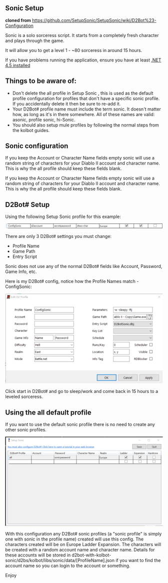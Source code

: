## Sonic Setup

**cloned from** https://github.com/SetupSonic/SetupSonic/wiki/D2Bot%23-Configuration

Sonic is a solo sorceress script. It starts from a completely fresh character and plays through the game.

It will allow you to get a level 1 - ~80 sorceress in around 15 hours.

If you have problems running the application, ensure you have at least [.NET 4.5 installed](https://www.microsoft.com/en-au/download/details.aspx?id=30653)

## Things to be aware of:

* Don't delete the all profile in Setup Sonic , this is used as the default profile configuration for profiles that don't have a specific sonic profile. If you accidentally delete it then be sure to re-add it.
* Your D2Bot# profile name must include the term sonic. It doesn't matter how, as long as it's in there somewhere. All of these names are valid: asonic, profile sonic, hi-Sonic.
* You should also setup mule profiles by following the normal steps from the kolbot guides.

## Sonic configuration

If you keep the Account or Character Name fields empty sonic will use a random string of characters for your Diablo II account and character name. This is why the all profile should keep these fields blank.

If you keep the Account or Character Name fields empty sonic will use a random string of characters for your Diablo II account and character name. This is why the all profile should keep these fields blank.

## D2Bot# Setup

Using the following Setup Sonic profile for this example:

![sonic1](images/kolbot-sonic1.png)

There are only 3 D2Bot# settings you must change:

* Profile Name
* Game Path
* Entry Script

Sonic does not use any of the normal D2Bot# fields like Account, Password, Game Info, etc.

Here is my D2Bot# config, notice how the Profile Names match - ConfigSonic: 

![sonic2](images/kolbot-sonic2.png)

Click start in D2Bot# and go to sleep/work and come back in 15 hours to a leveled sorceress.

## Using the all default profile

If you want to use the default sonic profile there is no need to create any other sonic profiles. 

![sonic3](images/kolbot-sonic3.png)

With this configuration any D2Bot# sonic profiles (a "sonic profile" is simply one with sonic in the profile name) created will use this config. The characters created will be on Europe Ladder Expansion. The characters will be created with a random account name and character name. Details for these accounts will be stored in d2bot-with-kolbot-sonic/d2bs/kolbot/libs/sonic/data/[ProfileName].json if you want to find the account name so you can login to the account or something.

Enjoy
